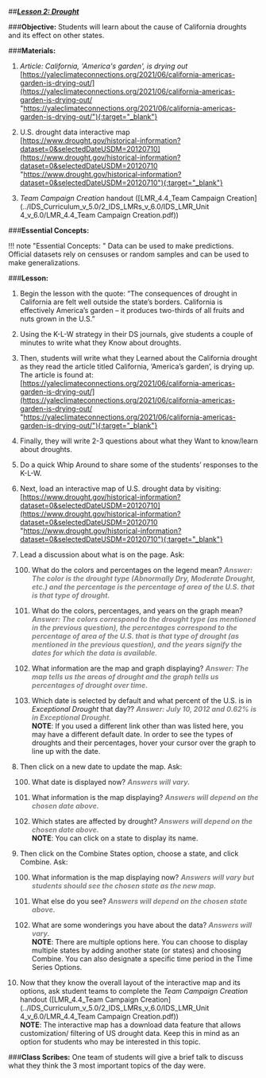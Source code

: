 ##***<u>Lesson 2: Drought</u>***

###**Objective:**
Students will learn about the cause of California droughts and its effect on other states.

###**Materials:**
1. *Article: California, 'America's garden', is drying out* <br> [https://yaleclimateconnections.org/2021/06/california-americas-garden-is-drying-out/](https://yaleclimateconnections.org/2021/06/california-americas-garden-is-drying-out/ "https://yaleclimateconnections.org/2021/06/california-americas-garden-is-drying-out/"){:target="_blank"}

2. U.S. drought data interactive map <br> [https://www.drought.gov/historical-information?dataset=0&selectedDateUSDM=20120710](https://www.drought.gov/historical-information?dataset=0&selectedDateUSDM=20120710 "https://www.drought.gov/historical-information?dataset=0&selectedDateUSDM=20120710"){:target="_blank"}

3. *Team Campaign Creation* handout ([LMR_4.4_Team Campaign Creation](../IDS_Curriculum_v_5.0/2_IDS_LMRs_v_6.0/IDS_LMR_Unit 4_v_6.0/LMR_4.4_Team Campaign Creation.pdf))

###**Essential Concepts:**

!!! note "Essential Concepts: "
    Data can be used to make predictions. Official datasets rely on censuses or random samples and can be used to make generalizations.

###**Lesson:**
1. Begin the lesson with the quote: “The consequences of drought in California are felt well outside the state’s borders. California is effectively America’s garden – it produces two-thirds of all fruits and nuts grown in the U.S.”

2. Using the K-L-W strategy in their DS journals, give students a couple of minutes to write what they Know about droughts.

3. Then, students will write what they Learned about the California drought as they read the article titled California, ‘America’s garden’, is drying up. The article is found at: <br> [https://yaleclimateconnections.org/2021/06/california-americas-garden-is-drying-out/](https://yaleclimateconnections.org/2021/06/california-americas-garden-is-drying-out/ "https://yaleclimateconnections.org/2021/06/california-americas-garden-is-drying-out/"){:target="_blank"}

4. Finally, they will write 2-3 questions about what they Want to know/learn about droughts.

5. Do a quick Whip Around to share some of the students’ responses to the K-L-W.

6. Next, load an interactive map of U.S. drought data by visiting: <br> [https://www.drought.gov/historical-information?dataset=0&selectedDateUSDM=20120710](https://www.drought.gov/historical-information?dataset=0&selectedDateUSDM=20120710 "https://www.drought.gov/historical-information?dataset=0&selectedDateUSDM=20120710"){:target="_blank"}

7. Lead a discussion about what is on the page. Ask:

    100. What do the colors and percentages on the legend mean? <span style="color:grey">***Answer: The color is the drought type (Abnormally Dry, Moderate Drought, etc.) and the percentage is the percentage of area of the U.S. that is that type of drought.***</span>

    100. What do the colors, percentages, and years on the graph mean? <span style="color:grey">***Answer: The colors correspond to the drought type (as mentioned in the previous question), the percentages correspond to the percentage of area of the U.S. that is that type of drought (as mentioned in the previous question), and the years signify the dates for which the data is available.***</span>

    100. What information are the map and graph displaying? <span style="color:grey">***Answer: The map tells us the areas of drought and the graph tells us percentages of drought over time.***</span>

    100. Which date is selected by default and what percent of the U.S. is in *Exceptional Drought* that day?? <span style="color:grey">***Answer: July 10, 2012 and 0.62% is in Exceptional Drought.***</span> <br> **NOTE**: If you used a different link other than was listed here, you may have a different default date. In order to see the types of droughts and their percentages, hover your cursor over the graph to line up with the date.

8. Then click on a new date to update the map. Ask:

    100. What date is displayed now? <span style="color:grey">***Answers will vary.***</span>

    100. What information is the map displaying? <span style="color:grey">***Answers will depend on the chosen date above.***</span>

    100. Which states are affected by drought? <span style="color:grey">***Answers will depend on the chosen date above.***</span> <br> **NOTE**: You can click on a state to display its name.

9. Then click on the Combine States option, choose a state, and click Combine. Ask:

    100. What information is the map displaying now? <span style="color:grey">***Answers will vary but students should see the chosen state as the new map.***</span>

    100. What else do you see? <span style="color:grey">***Answers will depend on the chosen state above.***</span>

    100. What are some wonderings you have about the data? <span style="color:grey">***Answers will vary.***</span> <br> **NOTE**: There are multiple options here. You can choose to display multiple states by adding another state (or states) and choosing Combine. You can also designate a specific time period in the Time Series Options.

10. Now that they know the overall layout of the interactive map and its options, ask student teams to complete the *Team Campaign Creation* handout ([LMR_4.4_Team Campaign Creation](../IDS_Curriculum_v_5.0/2_IDS_LMRs_v_6.0/IDS_LMR_Unit 4_v_6.0/LMR_4.4_Team Campaign Creation.pdf)) <br> **NOTE**: The interactive map has a download data feature that allows customization/ filtering of US drought data. Keep this in mind as an option for students who may be interested in this topic.

###**Class Scribes:**
One team of students will give a brief talk to discuss what they think the 3 most important topics of the
day were.